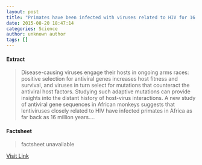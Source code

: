 ```yaml
---
layout: post
title: "Primates have been infected with viruses related to HIV for 16 million years"
date: 2015-08-20 18:47:14
categories: Science
author: unknown author
tags: []
---
```



#### Extract
>Disease-causing viruses engage their hosts in ongoing arms races: positive selection for antiviral genes increases host fitness and survival, and viruses in turn select for mutations that counteract the antiviral host factors. Studying such adaptive mutations can provide insights into the distant history of host-virus interactions. A new study of antiviral gene sequences in African monkeys suggests that lentiviruses closely related to HIV have infected primates in Africa as far back as 16 million years....

#### Factsheet
>factsheet unavailable

[Visit Link](http://www.sciencedaily.com/releases/2015/08/150820144714.htm)


